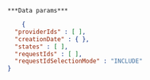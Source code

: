    ***Data params***

```json
    {
  "providerIds" : [ ],
  "creationDate" : { },
  "states" : [ ],
  "requestIds" : [ ],
  "requestIdSelectionMode" : "INCLUDE"
}
```
